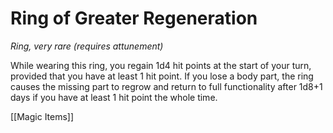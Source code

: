# Ring of Greater Regeneration

*Ring, very rare (requires attunement)*

While wearing this ring, you regain 1d4 hit points at the start of your turn, provided that you have at least 1 hit point. If you lose a body part, the ring causes the missing part to regrow and return to full functionality after 1d8+1 days if you have at least 1 hit point the whole time.


[[Magic Items]]